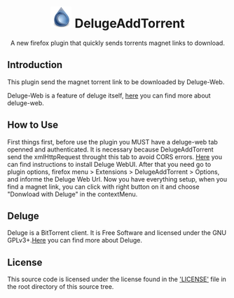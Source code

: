 <h1 align="center"><img src="https://github.com/muriloportugal/DelugeAddTorrent/blob/master/icons/deluge-48.png" width="48" height="48" /> DelugeAddTorrent</h1>
<p align="center">A new firefox plugin that quickly sends torrents magnet links to download.</p>

## Introduction

This plugin send the magnet torrent link to be downloaded by Deluge-Web.
<p>Deluge-Web is a feature of deluge itself, <a href="https://dev.deluge-torrent.org/wiki/UserGuide/ThinClient#WebUI" target="_blank">here</a> you can find more about deluge-web.</p>

## How to Use

First things first, before use the plugin you MUST have a deluge-web tab openned and authenticated. It is necessary because DelugeAddTorrent send the xmlHttpRequest throught this tab to avoid CORS errors.
<a href="https://dev.deluge-torrent.org/wiki/UserGuide/ThinClient" target="_blank">Here</a> you can find instructions to install Deluge WebUI.
After that you need go to plugin options, firefox menu > Extensions > DelugeAddTorrent > Options, and informe the Deluge Web Url.
Now you have everything setup, when you find a magnet link, you can click with right button on it and choose "Donwload with Deluge" in the contextMenu.


## Deluge

Deluge is a BitTorrent client. It is Free Software and licensed under the GNU GPLv3+.<a href="https://dev.deluge-torrent.org/" target="_blank">Here</a> you can find more about Deluge.

## License

This source code is licensed under the license found in the ['LICENSE'](LICENSE) file in the root directory of this source tree.
